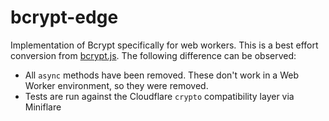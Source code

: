 # bcrypt-edge

Implementation of Bcrypt specifically for web workers. This is a best effort conversion from [bcrypt.js](https://github.com/dcodeIO/bcrypt.js). The following difference can be observed:

- All `async` methods have been removed. These don't work in a Web Worker environment, so they were removed.
- Tests are run against the Cloudflare `crypto` compatibility layer via Miniflare
